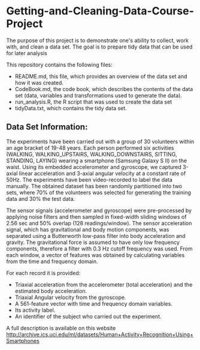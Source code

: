 # Getting-and-Cleaning-Data-Course-Project

The purpose of this project is to demonstrate one's ability to collect, work with, and clean a data set. The goal is to prepare tidy data that can be used for later analysis

This repository contains the following files:
- README.md, this file, which provides an overview of the data set and how it was created.
- CodeBook.md, the code book, which describes the contents of the data set (data, variables and transformations used to generate the data).
- run_analysis.R, the R script that was used to create the data set
- tidyData.txt, which contains the tidy data set.

## Data Set Information:

The experiments have been carried out with a group of 30 volunteers within an age bracket of 19-48 years. Each person performed six activities (WALKING, WALKING_UPSTAIRS, WALKING_DOWNSTAIRS, SITTING, STANDING, LAYING) wearing a smartphone (Samsung Galaxy S II) on the waist. Using its embedded accelerometer and gyroscope, we captured 3-axial linear acceleration and 3-axial angular velocity at a constant rate of 50Hz. The experiments have been video-recorded to label the data manually. The obtained dataset has been randomly partitioned into two sets, where 70% of the volunteers was selected for generating the training data and 30% the test data.

The sensor signals (accelerometer and gyroscope) were pre-processed by applying noise filters and then sampled in fixed-width sliding windows of 2.56 sec and 50% overlap (128 readings/window). The sensor acceleration signal, which has gravitational and body motion components, was separated using a Butterworth low-pass filter into body acceleration and gravity. The gravitational force is assumed to have only low frequency components, therefore a filter with 0.3 Hz cutoff frequency was used. From each window, a vector of features was obtained by calculating variables from the time and frequency domain.

For each record it is provided:
- Triaxial acceleration from the accelerometer (total acceleration) and the estimated body acceleration.
- Triaxial Angular velocity from the gyroscope. 
- A 561-feature vector with time and frequency domain variables. 
- Its activity label. 
- An identifier of the subject who carried out the experiment.

A full description is available on this website
http://archive.ics.uci.edu/ml/datasets/Human+Activity+Recognition+Using+Smartphones
